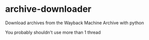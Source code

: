# archive-downloader
Download archives from the Wayback Machine Archive with python

You probably shouldn't use more than 1 thread
